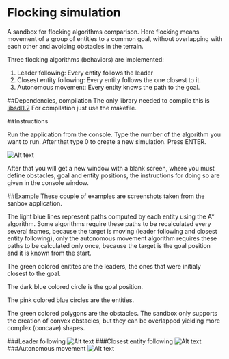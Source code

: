 # Flocking simulation
A sandbox for flocking algorithms comparison. 
Here flocking means movement of a group of entities to a common goal, 
without overlapping with each other and avoiding obstacles in the terrain.

Three flocking algorithms (behaviors) are implemented:

1. Leader following: Every entity follows the leader
2. Closest entity following: Every entity follows the one closest to it.
3. Autonomous movement: Every entity knows the path to the goal. 

##Dependencies, compilation
The only library needed to compile this is [libsdl1.2](https://www.libsdl.org/download-1.2.php)
For compilation just use the makefile.

##Instructions

Run the application from the console. Type the number of the algorithm you want to run. 
After that type 0 to create a new simulation. Press ENTER.

![Alt text](/../screenshots/img/consoleScreen.png?raw=true "Optional Title")

After that you will get a new window with a blank screen, where you must define obstacles,
goal and entity positions, the instructions for doing so are given in the console window.

##Example
These couple of examples are screenshots taken from the sanbox application. 

The light blue lines represent paths
computed by each entity using the A* algorithm. Some algorithms require these paths
to be recalculated every several frames, because the target
is moving (leader following and closest entity following), only the autonomous movement algorithm requires these
paths to be calculated only once, because the target is the goal position and it is known from the start.

The green colored enitites are the leaders, the ones that were initialy closest to the goal.

The dark blue colored circle is the goal position.

The pink colored blue circles are the entities.

The green colored polygons are the obstacles. The sandbox only supports the creation of convex obstacles, but they
can be overlapped yielding more complex (concave) shapes.

###Leader following
![Alt text](/../screenshots/img/leader.png?raw=true "Optional Title")
###Closest entity following
![Alt text](/../screenshots/img/closest.png?raw=true "Optional Title")
###Autonomous movement
![Alt text](/../screenshots/img/autonomous.png?raw=true "Optional Title")
